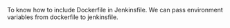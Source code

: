 To know how to include Dockerfile in Jenkinsfile. We can pass environment variables from dockerfile to jenkinsfile.

